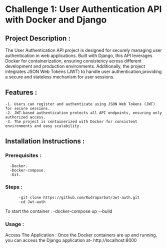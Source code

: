 # Challenge 1: User Authentication API with Docker and Django
## Project Description :
  The User Authentication API project is designed for securely managing user authentication in web applications. Built with Django, this API leverages Docker for                               containerization, ensuring consistency across different development and production environments. Additionally, the project integrates JSON Web Tokens (JWT) to handle user                   authentication,providing a secure and stateless mechanism for user sessions.
## Features :
    -1. Users can register and authenticate using JSON Web Tokens (JWT) for secure sessions.
    -2. JWT-based authentication protects all API endpoints, ensuring only authorized access.
    -3. The project is containerized with Docker for consistent environments and easy scalability.
## Installation Instructions :
  ### Prerequisites :
      -Docker.
      -Docker-compose.
      -Git.
  ### Steps :
          -git clone https://github.com/Rudraparbat/Jwt-auth.git
          -cd Jwt-auth  
  To start the container :
          -docker-compose up --build
### Usage : 
  Access The Application :
      Once the Docker containers are up and running, you can access the Django application at-
      http://localhost:8000
       
